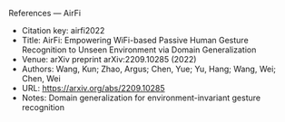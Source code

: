 References — AirFi

- Citation key: airfi2022
- Title: AirFi: Empowering WiFi-based Passive Human Gesture Recognition to Unseen Environment via Domain Generalization
- Venue: arXiv preprint arXiv:2209.10285 (2022)
- Authors: Wang, Kun; Zhao, Argus; Chen, Yue; Yu, Hang; Wang, Wei; Chen, Wei
- URL: https://arxiv.org/abs/2209.10285
- Notes: Domain generalization for environment-invariant gesture recognition
